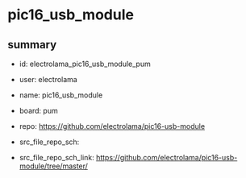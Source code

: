# pic16_usb_module
 
## summary 
* id: electrolama_pic16_usb_module_pum
* user: electrolama
* name: pic16_usb_module
* board: pum
* repo: https://github.com/electrolama/pic16-usb-module



* src_file_repo_sch: 
* src_file_repo_sch_link: https://github.com/electrolama/pic16-usb-module/tree/master/




